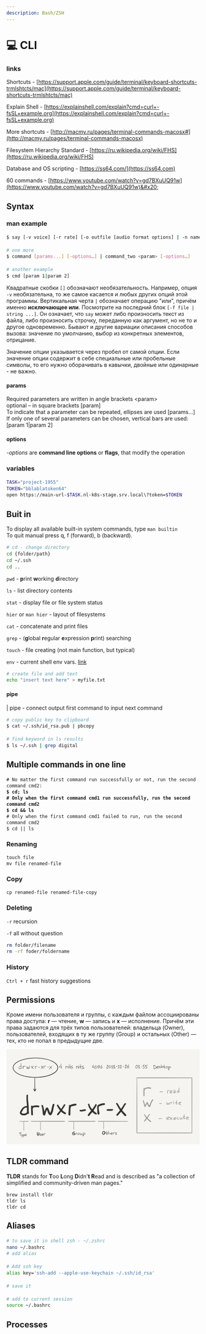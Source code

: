 ```yaml
---
description: Bash/ZSH
---
```


# 💻 CLI

### links

Shortcuts - [https://support.apple.com/guide/terminal/keyboard-shortcuts-trmlshtcts/mac](https://support.apple.com/guide/terminal/keyboard-shortcuts-trmlshtcts/mac)

Explain Shell - [https://explainshell.com/explain?cmd=curl+-fsSL+example.org](https://explainshell.com/explain?cmd=curl+-fsSL+example.org)

More shortcuts - [http://macmy.ru/pages/terminal-commands-macosx#](http://macmy.ru/pages/terminal-commands-macosx)

Filesystem Hierarchy Standard - [https://ru.wikipedia.org/wiki/FHS](https://ru.wikipedia.org/wiki/FHS)

Database and OS scripting - [https://ss64.com/](https://ss64.com)

60 commands - [https://www.youtube.com/watch?v=gd7BXuUQ91w](https://www.youtube.com/watch?v=gd7BXuUQ91w)&#x20;

## Syntax

### man example

```bash
$ say [-v voice] [-r rate] [-o outfile [audio format options] | -n name:port | -a device] [-f file | string ...]

# one more
$ command [params...] [-options…] | command_two <param> [-options…]

# another example
$ cmd [param 1|param 2] 
```

Квадратные скобки `[]` обозначают необязательность. Например, опция `-v` необязательна, то же самое касается и любых других опций этой программы. Вертикальная черта `|` обозначает операцию "или", причём именно **исключающее или**. Посмотрите на последний блок `[-f file | string ...]`. Он означает, что `say` может либо произносить текст из файла, либо произносить строчку, переданную как аргумент, но не то и другое одновременно. Бывают и другие вариации описания способов вызова: значение по умолчанию, выбор из конкретных элементов, отрицание.

Значение опции указывается через пробел от самой опции. Если значение опции содержит в себе специальные или пробельные символы, то его нужно оборачивать в кавычки, двойные или одинарные - не важно.

#### params

Required parameters are written in angle brackets \<param> \
optional – in square brackets \[param]\
To indicate that a parameter can be repeated, ellipses are used \[params...]\
If only one of several parameters can be chosen, vertical bars are used: \[param 1|param 2]

#### options

_-options_ are **command line options** or **flags**, that modify the operation

### variables

```bash
TASK="project-1955"
TOKEN="bblablatoken64"
open https://main-url-$TASK.nl-k8s-stage.srv.local\?token=$TOKEN
```

## Buit in

To display all available built-in system commands, type `man builtin`\
To quit manual press q,  f (forward),  b (backward).

```bash
# cd - change directory
cd {folder/path} 
cd ~/.ssh
cd ..
```

`pwd` - **p**rint **w**orking **d**irectory

`ls` - list directory contents

`stat` - display file or file system status

`hier` or `man hier` - layout of filesystems

`cat` - concatenate and print files

`grep` - (**g**lobal **r**egular **e**xpression **p**rint) searching

`touch` - file creating (not main function, but typical)

`env` - current shell env vars. [link](https://www.digitalocean.com/community/tutorials/how-to-read-and-set-environmental-and-shell-variables-on-linux)

```bash
# create file and add text
echo "insert text here" > myfile.txt
```

#### pipe

&#x20;\| pipe - connect output first command to input next command

```bash
# copy public key to clipboard 
$ cat ~/.ssh/id_rsa.pub | pbcopy

# find keyword in ls results
$ ls ~/.ssh | grep digital
```

## Multiple commands in one line

<pre class="language-bash"><code class="lang-bash"># No matter the first command run successfully or not, run the second command cmd2:
<strong>$ cd; ls
</strong><strong># Only when the first command cmd1 run successfully, run the second command cmd2
</strong><strong>$ cd &#x26;&#x26; ls
</strong># Only when the first command cmd1 failed to run, run the second command cmd2
$ cd || ls
</code></pre>

### Renaming

```
touch file
mv file renamed-file
```

### Copy

```
cp renamed-file renamed-file-copy
```

### Deleting

`-r` recursion

`-f` all without question

```bash
rm folder/filename
rm -rf foder/foldername
```

### History

`Ctrl + r` fast history suggestions

## Permissions

Кроме имени пользователя и группы, с каждым файлом ассоциированы права доступа: **r** — чтение, **w** — запись и **x** — исполнение. Причём эти права задаются для трёх типов пользователей: владельца (Owner), пользователей, входящих в ту же группу (Group) и остальных (Other) — тех, кто не попал в предыдущие две.

![](<../../.gitbook/assets/image (14) (1).png>)

## **TLDR command**

**TLDR** stands for **T**oo **L**ong **D**idn'**t R**ead and is described as "a collection of simplified and community-driven man pages."

```
brew install tldr
tldr ls
tldr cd
```

## Aliases

```bash
# to save it in shell zsh - ~/.zshrc
nano ~/.bashrc
# add alias

# Add ssh key
alias key='ssh-add --apple-use-keychain ~/.ssh/id_rsa'

# save it

# add to current session
source ~/.bashrc
```

## Processes

```bash
```
